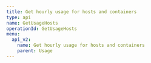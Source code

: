```yaml
---
title: Get hourly usage for hosts and containers
type: api
name: GetUsageHosts
operationId: GetUsageHosts
menu:
  api_v2:
    name: Get hourly usage for hosts and containers
    parent: Usage
---
```

